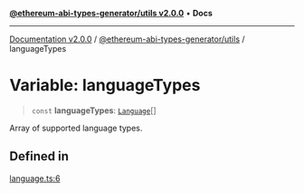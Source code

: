 [**@ethereum-abi-types-generator/utils v2.0.0**](../README.md) • **Docs**

***

[Documentation v2.0.0](../../../packages.md) / [@ethereum-abi-types-generator/utils](../README.md) / languageTypes

# Variable: languageTypes

> `const` **languageTypes**: [`Language`](../../types/type-aliases/Language.md)[]

Array of supported language types.

## Defined in

[language.ts:6](https://github.com/niZmosis/ethereum-abi-types-generator/blob/34014c6ac1a58a7622fbd21e7421270aae38bf36/packages/utils/src/language.ts#L6)
